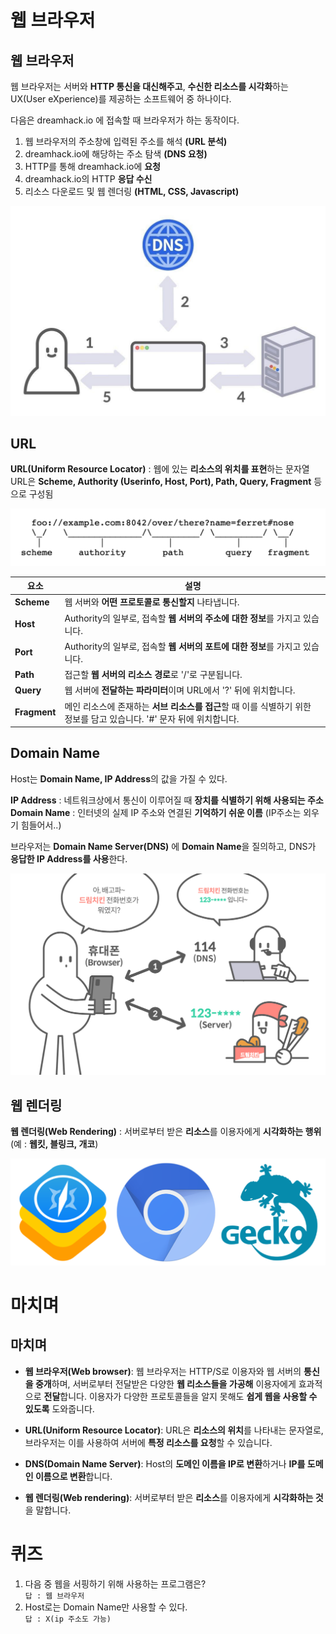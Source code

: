 # 웹 브라우저  
## 웹 브라우저  
웹 브라우저는 서버와 **HTTP 통신을 대신해주고**, **수신한 리소스를 시각화**하는 UX(User eXperience)를 제공하는 소프트웨어 중 하나이다.  

다음은 dreamhack.io 에 접속할 때 브라우저가 하는 동작이다.  

1. 웹 브라우저의 주소창에 입력된 주소를 해석 **(URL 분석)**  
2. dreamhack.io에 해당하는 주소 탐색 **(DNS 요청)**  
3. HTTP를 통해 dreamhack.io에 **요청**  
4. dreamhack.io의 HTTP **응답 수신**  
5. 리소스 다운로드 및 웹 렌더링 **(HTML, CSS, Javascript)**

<img src="1.png">  

## URL  
**URL(Uniform Resource Locator)** : 웹에 있는 **리소스의 위치를 표현**하는 문자열  
URL은 **Scheme, Authority (Userinfo, Host, Port), Path, Query, Fragment** 등으로 구성됨  

<img src="2.png">  

|요소|설명|
|---|---|
|**Scheme**|웹 서버와 **어떤 프로토콜로 통신할지** 나타냅니다.| 
|**Host**|Authority의 일부로, 접속할 **웹 서버의 주소에 대한 정보**를 가지고 있습니다.|
|**Port**|Authority의 일부로, 접속할 **웹 서버의 포트에 대한 정보**를 가지고 있습니다.|
|**Path**|접근할 **웹 서버의 리소스 경로**로 '/'로 구분됩니다.|
|**Query**|웹 서버에 **전달하는 파라미터**이며 URL에서 '?' 뒤에 위치합니다.|
|**Fragment**|메인 리소스에 존재하는 **서브 리소스를 접근**할 때 이를 식별하기 위한 정보를 담고 있습니다. '#' 문자 뒤에 위치합니다.|

## Domain Name  
Host는 **Domain Name, IP Address**의 값을 가질 수 있다.  

**IP Address** : 네트워크상에서 통신이 이루어질 때 **장치를 식별하기 위해 사용되는 주소**  
**Domain Name** : 인터넷의 실제 IP 주소와 연결된 **기억하기 쉬운 이름** (IP주소는 외우기 힘들어서..)  

브라우저는 **Domain Name Server(DNS)** 에 **Domain Name**을 질의하고, DNS가 **응답한 IP Address를 사용**한다.  

<img src="3.png">  

## 웹 렌더링  
**웹 렌더링(Web Rendering)** : 서버로부터 받은 **리소스**를 이용자에게 **시각화하는 행위** (예 : **웹킷, 블링크, 개코**)  

<img src="4.png">  

# 마치며
## 마치며

- **웹 브라우저(Web browser)**: 웹 브라우저는 HTTP/S로 이용자와 웹 서버의 **통신을 중개**하며, 서버로부터 전달받은 다양한 **웹 리소스들을 가공해** 이용자에게 효과적으로 **전달**합니다. 이용자가 다양한 프로토콜들을 알지 못해도 **쉽게 웹을 사용할 수 있도록** 도와줍니다.

- **URL(Uniform Resource Locator)**: URL은 **리소스의 위치**를 나타내는 문자열로, 브라우저는 이를 사용하여 서버에 **특정 리소스를 요청**할 수 있습니다.

- **DNS(Domain Name Server)**: Host의 **도메인 이름을 IP로 변환**하거나 **IP를 도메인 이름으로 변환**합니다.

- **웹 렌더링(Web rendering)**: 서버로부터 받은 **리소스**를 이용자에게 **시각화하는 것**을 말합니다.

# 퀴즈  
1. 다음 중 웹을 서핑하기 위해 사용하는 프로그램은?  
``답 : 웹 브라우저``
2. Host로는 Domain Name만 사용할 수 있다.  
``답 : X(ip 주소도 가능)``
